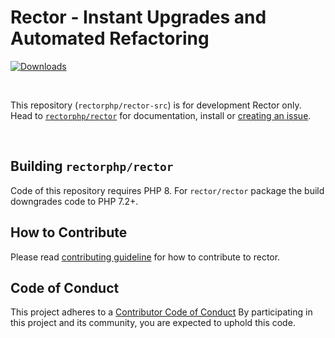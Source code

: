 # Rector - Instant Upgrades and Automated Refactoring

[![Downloads](https://img.shields.io/packagist/dt/rector/rector.svg?style=flat-square)](https://packagist.org/packages/rector/rector)

<br>

This repository (`rectorphp/rector-src`) is for development Rector only.
Head to [`rectorphp/rector`](http://github.com/rectorphp/rector) for documentation, install or [creating an issue](https://github.com/rectorphp/rector/issues/new).

<br>

## Building `rectorphp/rector`

Code of this repository requires PHP 8. For `rector/rector` package the build downgrades code to PHP 7.2+.

## How to Contribute

Please read [contributing guideline](/CONTRIBUTING.md) for how to contribute to rector.

## Code of Conduct

This project adheres to a [Contributor Code of Conduct](/CODE_OF_CONDUCT.md) By participating in this project and its community, you are expected to uphold this code.
